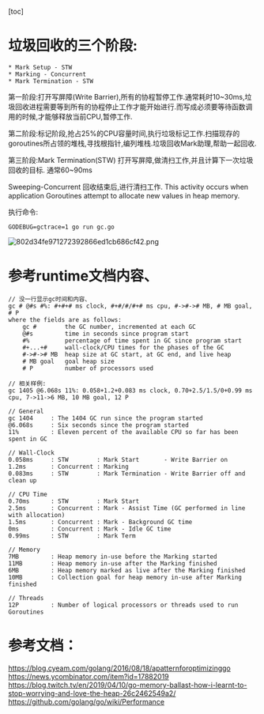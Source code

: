 [toc]

# 垃圾回收的三个阶段:

    * Mark Setup - STW
    * Marking - Concurrent
    * Mark Termination - STW
  
第一阶段:打开写屏障(Write Barrier),所有的协程暂停工作.通常耗时10~30ms,垃圾回收进程需要等到所有的协程停止工作才能开始进行.而写成必须要等待函数调用的时候,才能够释放当前CPU,暂停工作.

第二阶段:标记阶段,抢占25%的CPU容量时间,执行垃圾标记工作.扫描现存的goroutines所占领的堆栈,寻找根指针,编列堆栈.垃圾回收Mark助理,帮助一起回收.

第三阶段:Mark Termination(STW)
打开写屏障,做清扫工作,并且计算下一次垃圾回收的目标. 通常60~90ms

Sweeping-Concurrent 回收结束后,进行清扫工作.  This activity occurs when application Goroutines attempt to allocate new values in heap memory. 


执行命令:
```
GODEBUG=gctrace=1 go run gc.go
```

![802d34fe971272392866ed1cb686cf42.png](evernotecid://59662A07-E013-4AF5-8108-505FA4B3C4B4/appyinxiangcom/2475354/ENResource/p2084)



# 参考runtime文档内容、

```
// 没一行显示gc时间和内容、
gc # @#s #%: #+#+# ms clock, #+#/#/#+# ms cpu, #->#-># MB, # MB goal, # P
where the fields are as follows:
	gc #        the GC number, incremented at each GC
	@#s         time in seconds since program start
	#%          percentage of time spent in GC since program start
	#+...+#     wall-clock/CPU times for the phases of the GC
	#->#-># MB  heap size at GC start, at GC end, and live heap
	# MB goal   goal heap size
	# P         number of processors used

// 相关样例:
gc 1405 @6.068s 11%: 0.058+1.2+0.083 ms clock, 0.70+2.5/1.5/0+0.99 ms cpu, 7->11->6 MB, 10 MB goal, 12 P

// General
gc 1404     : The 1404 GC run since the program started
@6.068s     : Six seconds since the program started
11%         : Eleven percent of the available CPU so far has been spent in GC

// Wall-Clock
0.058ms     : STW        : Mark Start       - Write Barrier on
1.2ms       : Concurrent : Marking
0.083ms     : STW        : Mark Termination - Write Barrier off and clean up

// CPU Time
0.70ms      : STW        : Mark Start
2.5ms       : Concurrent : Mark - Assist Time (GC performed in line with allocation)
1.5ms       : Concurrent : Mark - Background GC time
0ms         : Concurrent : Mark - Idle GC time
0.99ms      : STW        : Mark Term

// Memory
7MB         : Heap memory in-use before the Marking started
11MB        : Heap memory in-use after the Marking finished
6MB         : Heap memory marked as live after the Marking finished
10MB        : Collection goal for heap memory in-use after Marking finished

// Threads
12P         : Number of logical processors or threads used to run Goroutines
 ```
 

# 参考文档：
 https://blog.cyeam.com/golang/2016/08/18/apatternforoptimizinggo
 https://news.ycombinator.com/item?id=17882019
 https://blog.twitch.tv/en/2019/04/10/go-memory-ballast-how-i-learnt-to-stop-worrying-and-love-the-heap-26c2462549a2/
 https://github.com/golang/go/wiki/Performance
